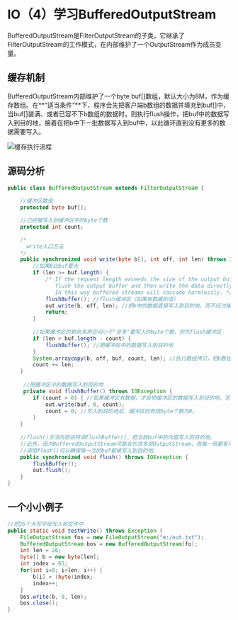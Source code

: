 # IO（4）学习BufferedOutputStream
BufferedOutputStream是FilterOutputStream的子类，它继承了FilterOutputStream的工作模式，在内部维护了一个OutputStream作为成员变量。

## 缓存机制
BufferedOutputStream内部维护了一个byte buf[]数组，默认大小为8M，作为缓存数组。在**“适当条件”**下，程序会先把客户端b数组的数据并填充到buf[]中，当buf[]装满、或者已容不下b数组的数据时，则执行flush操作，把buf中的数据写入到目的地，接着在把b中下一批数据写入到buf中，以此循环直到没有更多的数据需要写入。

![缓存执行流程](http://wx4.sinaimg.cn/mw690/0065Y1avgy1fcrg9ep535j30ly0cct9p.jpg)


## 源码分析
```java
public class BufferedOutputStream extends FilterOutputStream {
    
	//缓冲区数组
    protected byte buf[];

    //已经被写入到缓冲区中的byte个数
    protected int count;

	/*
	  write入口方法
	*/
	public synchronized void write(byte b[], int off, int len) throws IOException {
		//如果b比buf要大
		if (len >= buf.length) { 
			/* If the request length exceeds the size of the output buffer,
			   flush the output buffer and then write the data directly.
			   In this way buffered streams will cascade harmlessly. */
			flushBuffer(); //flush缓冲区（如果有数据的话）
			out.write(b, off, len); //把b中的数据直接写入到目的地，而不经过缓冲区，因为缓冲区装不下b
			return;
		}
		
		//如果缓冲区的剩余未用空间小于"至多"要写入的byte个数，则先flush缓冲区
		if (len > buf.length - count) { 
			flushBuffer(); //把缓冲区中的数据写入到目的地
		}
		System.arraycopy(b, off, buf, count, len); //执行数组拷贝，把b数组拷贝到缓冲区
		count += len;
	}
	
	 //把缓冲区中的数据写入到目的地
	 private void flushBuffer() throws IOException {
        if (count > 0) { //如果缓冲区有数据，才会把缓冲区的数据写入到目的地，否则啥也不做
            out.write(buf, 0, count);
            count = 0; //写入到目的地后，缓冲区的有效byte个数为0。
        }
    }
    
    //flash()方法内部会转调flushBuffer()，把当前buf中的内容写入到目的地。
    //此外，因为BufferedOutputStream可能会包含多层OutputStream，而每一层都有可能有buf，
    //调用flush()可以确保每一次的buf都被写入到目的地。
    public synchronized void flush() throws IOException {
        flushBuffer();
        out.flush();
    }
}
```

## 一个小小例子
```java
//把26个大写字母写入到文件中
public static void testWrite() throws Exception {
	FileOutputStream fos = new FileOutputStream("e:/out.txt");
	BufferedOutputStream bos = new BufferedOutputStream(fo);
	int len = 26;
	byte[] b = new byte[len];
	int index = 65;
	for(int i=0; i<len; i++) {
		b[i] = (byte)index;
		index++;
	}
	bos.write(b, 0, len);
	bos.close();
}
```
